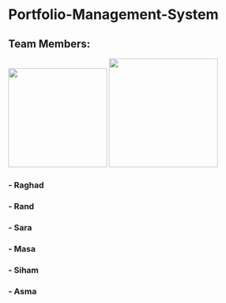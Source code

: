  # Portfolio-Management-System 
## Team Members:
<img src="https://user-images.githubusercontent.com/100478249/156830517-2591429e-a43b-4671-b6f3-9c02765db884.png" width="200" height="200"> <img src="https://user-images.githubusercontent.com/100478249/156829954-cc25e405-34e9-4a33-acf8-b10492b278c3.png" width="220" height="220"> 

### - Raghad
### - Rand
### - Sara
### - Masa
### - Siham
### - Asma








